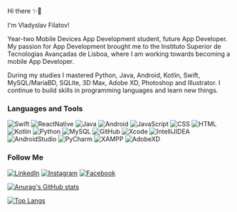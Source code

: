 Hi there ✨🚀

I'm Vladyslav Filatov!

Year-two Mobile Devices App Development student, future App Developer. My passion for App Development brought me to the Instituto Superior de Tecnologias Avançadas de Lisboa, where I am working towards becoming a mobile App Developer.

During my studies I mastered Python, Java, Android, Kotlin, Swift, MySQL/MariaBD, SQLite, 3D Max, Adobe XD, Photoshop and Illustrator. I continue to build skills in programming languages and learn new things.


### Languages and Tools

![Swift](https://img.shields.io/badge/swift-FF6100?style=for-the-badge&logo=swift&logoColor=white)
![ReactNative](https://img.shields.io/badge/reactnative-29CBFA?style=for-the-badge&logo=React&logoColor=white)
![Java](https://img.shields.io/badge/Java-FF1B00?style=for-the-badge&logo=Java&logoColor=white)
![Android](https://img.shields.io/badge/Android-0000FF?style=for-the-badge&logo=Android&logoColor=white)
![JavaScript](https://img.shields.io/badge/JavaScript-FFD800?style=for-the-badge&logo=JavaScript&logoColor=white)
![CSS](https://img.shields.io/badge/CSS-1900EB?style=for-the-badge&logo=CSS&logoColor=white)
![HTML](https://img.shields.io/badge/HTML-EB6E00?style=for-the-badge&logo=HTML&logoColor=white)
![Kotlin](https://img.shields.io/badge/Kotlin-8D42FF?style=for-the-badge&logo=Kotlin&logoColor=white)
![Python](https://img.shields.io/badge/Python-009712?style=for-the-badge&logo=Python&logoColor=white)
![MySQL](https://img.shields.io/badge/MySQL-8C0006?style=for-the-badge&logo=MySQL&logoColor=white)
![GitHub](https://img.shields.io/badge/GitHub-000000?style=for-the-badge&logo=GitHub&logoColor=white)
![Xcode](https://img.shields.io/badge/Xcode-0061FF?style=for-the-badge&logo=Xcode&logoColor=white)
![IntelliJIDEA](https://img.shields.io/badge/IntelliJIDEA-D81000?style=for-the-badge&logo=IntelliJIDEA&logoColor=white)
![AndroidStudio](https://img.shields.io/badge/AndroidStudio-00B2FF?style=for-the-badge&logo=AndroidStudio&logoColor=white)
![PyCharm](https://img.shields.io/badge/PyCharm-038114?style=for-the-badge&logo=PyCharm&logoColor=white)
![XAMPP](https://img.shields.io/badge/XAMPP-C77600?style=for-the-badge&logo=XAMPP&logoColor=white)
![AdobeXD](https://img.shields.io/badge/AdobeXD-FF00F0?style=for-the-badge&logo=AdobeXD&logoColor=white)

### Follow Me

[![LinkedIn](https://img.shields.io/badge/LinkedIn-00BCF9?style=for-the-badge&logo=LinkedIn&logoColor=white)](https://www.linkedin.com/in/vladyslav-filatov-71671619a/)
[![Instagram](https://img.shields.io/badge/Instagram-DE0000?style=for-the-badge&logo=Instagram&logoColor=white)](https://www.instagram.com/v.l.a.d.f.i.l.a.t.o.v/)
[![Facebook](https://img.shields.io/badge/Facebook-0043C8?style=for-the-badge&logo=Facebook&logoColor=white)](https://www.facebook.com/profile.php?id=100005000891924)

[![Anurag's GitHub stats](https://github-readme-stats.vercel.app/api?username=VladyslavFilatov&show_icons=true&theme=midnight-purple)](https://github.com/anuraghazra/github-readme-stats)

[![Top Langs](https://github-readme-stats.vercel.app/api/top-langs/?username=VladyslavFilatov&theme=midnight-purple)](https://github.com/anuraghazra/github-readme-stats)










<!---
VladyslavFilatov/VladyslavFilatov is a ✨ special ✨ repository because its `README.md` (this file) appears on your GitHub profile.
You can click the Preview link to take a look at your changes.
--->
